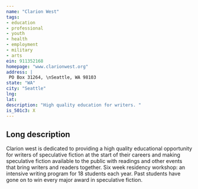 ```yaml
---
name: "Clarion West"
tags:
- education
- professional
- youth
- health
- employment
- military
- arts
ein: 911352168
homepage: "www.clarionwest.org"
address: |
 PO Box 31264, \nSeattle, WA 98103
state: "WA"
city: "Seattle"
lng: 
lat: 
description: "High quality education for writers. "
is_501c3: X
---
```


## Long description

Clarion west is dedicated to providing a high quality educational opportunity for writers of speculative fiction at the start of their careers and making speculative fiction available to the public with readings and other events that bring writers and readers together. Six week residency workshop: an intensive writing program for 18 students each year. Past students have gone on to win every major award in speculative fiction. 
